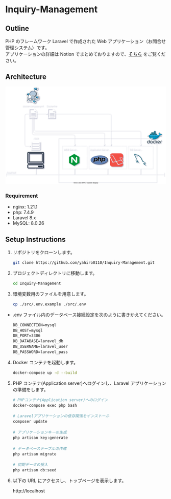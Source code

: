 # Inquiry-Management

## Outline

PHP のフレームワーク Laravel で作成された Web アプリケーション（お問合せ管理システム）です。<br />
アプリケーションの詳細は Notion でまとめておりますので、[そちら](https://h-yamasita.notion.site/958a744eda5341dc81a2f86a215c244f?pvs=4) をご覧ください。

## Architecture

![](./img/architecture.drawio.svg)

### Requirement

-   nginx: 1.21.1
-   php: 7.4.9
-   Laravel 8.x
-   MySQL: 8.0.26

## Setup Instructions

1.  リポジトリをクローンします。

    ```bash
    git clone https://github.com/yahiro0110/Inquiry-Management.git
    ```

2.  プロジェクトディレクトリに移動します。

    ```bash
    cd Inquiry-Management
    ```

3.  環境変数用のファイルを用意します。

    ```bash
    cp ./src/.env.example ./src/.env
    ```

-   .env ファイル内のデータベース接続設定を次のように書きかえてください。

    ```markdown
    DB_CONNECTION=mysql
    DB_HOST=mysql
    DB_PORT=3306
    DB_DATABASE=laravel_db
    DB_USERNAME=laravel_user
    DB_PASSWORD=laravel_pass
    ```

4.  Docker コンテナを起動します。

    ```bash
    docker-compose up -d --build
    ```

5.  PHP コンテナ(Application server)へログインし、Laravel アプリケーションの準備をします。

    ```bash
    # PHPコンテナ(Application server)へのログイン
    docker-compose exec php bash

    # Laravelアプリケーションの依存関係をインストール
    composer update

    # アプリケーションキーの生成
    php artisan key:generate

    # データベーステーブルの作成
    php artisan migrate

    # 初期データの投入
    php artisan db:seed
    ```

6.  以下の URL にアクセスし、トップページを表示します。

    http://localhost
